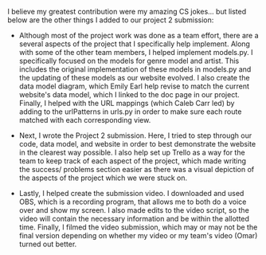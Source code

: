 ﻿﻿I believe my greatest contribution were my amazing CS jokes... but listed below are the other things I added to our project 2 submission:- Although most of the project work was done as a team effort, there are a several aspects of the project that I specifically help implement. Along with some of the other team members, I helped implement models.py. I specifically focused on the models for genre model and artist. This includes the original implementation of these models in models.py and the updating of these models as our website evolved. I also create the data model diagram, which Emily Earl help revise to match the current website's data model, which I linked to the doc page in our project. Finally, I helped with the URL mappings  (which Caleb Carr led) by adding to the urlPatterns in urls.py in order to make sure each route matched with each corresponding view.- Next, I wrote the Project 2 submission. Here, I tried to step through our code, data model, and website in order to best demonstrate the website in the clearest way possible. I also help set up Trello as a way for the team to keep track of each aspect of the project, which made writing the success/ problems section easier as there was a visual depiction of the aspects of the project which we were stuck on.- Lastly, I helped create the submission video.  I downloaded and used OBS, which is a recording program, that allows me to both do a voice over and show my screen. I also made edits to the video script, so the video will contain the necessary information and be within the allotted time. Finally, I filmed the video submission, which may or may not be the final version depending on whether my video or my team's video (Omar) turned out better.